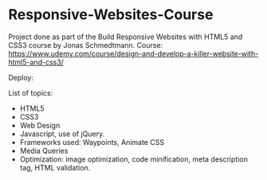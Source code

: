 # Responsive-Websites-Course
Project done as part of the Build Responsive Websites with HTML5 and CSS3 course by Jonas Schmedtmann.
Course: https://www.udemy.com/course/design-and-develop-a-killer-website-with-html5-and-css3/

Deploy: 

List of topics:
<ul>
  <li>HTML5
  <li>CSS3
  <li>Web Design
  <li>Javascript, use of jQuery.
  <li>Frameworks used: Waypoints, Animate CSS
  <li>Media Queries
  <li>Optimization: image optimization, code minification, meta description tag, HTML validation.





